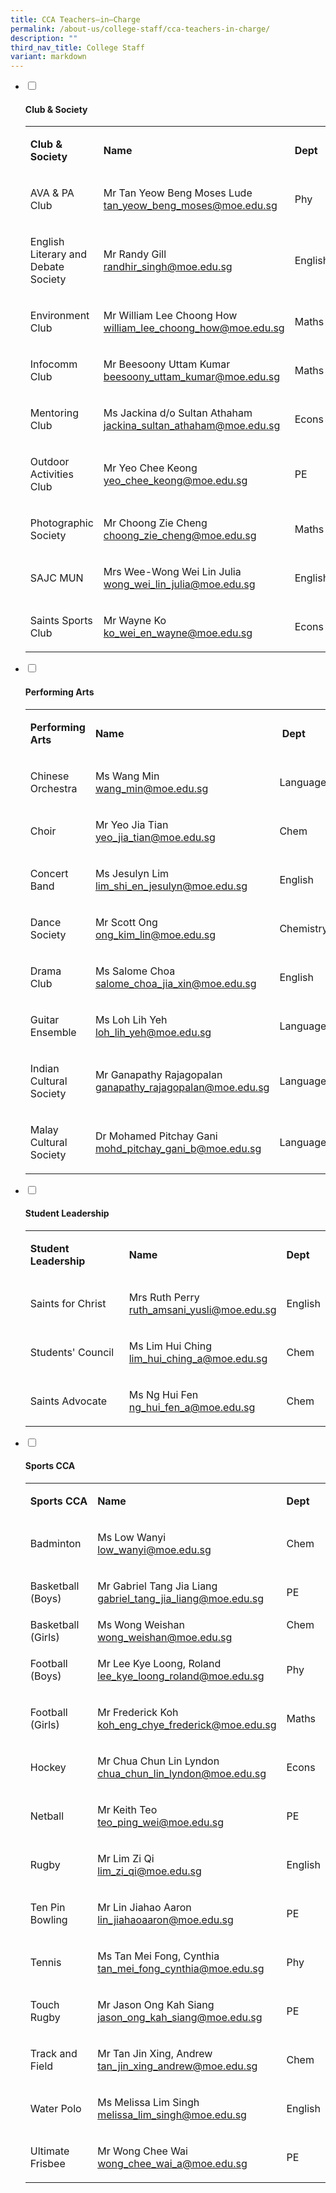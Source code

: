 ```yaml
---
title: CCA Teachers–in–Charge
permalink: /about-us/college-staff/cca-teachers-in-charge/
description: ""
third_nav_title: College Staff
variant: markdown
---
```

<ul class="jekyllcodex_accordion">
	<li><input id="accordion1" type="checkbox"> <label for="accordion1"><h4>Club &amp; Society</h4></label>
<div>
<table>
<tbody>
<tr>
<td>
<p><strong>Club &amp; Society</strong></p>
</td>
<td>
<p><strong>Name</strong></p>
</td>
<td>
<p><strong>Dept</strong></p>
</td>
</tr>
<tr>
<td>
<p>AVA &amp; PA Club</p>
</td>
<td>
<p>Mr Tan Yeow Beng Moses Lude<br><a href="mailto:tan_yeow_beng_moses@moe.edu.sg">tan_yeow_beng_moses@moe.edu.sg</a></p>
</td>
<td>
<p>Phy</p>
</td>
</tr>
<tr>
<td>
<p>English Literary and Debate Society</p>
</td>
<td>
<p>Mr Randy Gill<br><a href="mailto:randhir_singh@moe.edu.sg">randhir_singh@moe.edu.sg</a></p>
</td>
<td>
<p>English</p>
</td>
</tr>
<tr>
<td>
<p>Environment Club</p>
</td>
<td>
<p>Mr William Lee Choong How<br><a href="mailto:william_lee_choong_how@moe.edu.sg">william_lee_choong_how@moe.edu.sg</a></p>
</td>
<td>
<p>Maths</p>
</td>
</tr>

<tr>
<td>
<p>Infocomm Club</p>
</td>
<td>
<p>Mr Beesoony Uttam Kumar<br><a href="mailto:beesoony_uttam_kumar@moe.edu.sg">beesoony_uttam_kumar@moe.edu.sg</a></p>
</td>
<td>
<p>Maths</p>
</td>
</tr>
<tr>
<td>
<p>Mentoring Club</p>
</td>
<td>
<p>Ms Jackina d/o Sultan Athaham<br><a href="mailto:jackina_sultan_athaham@moe.edu.sg" target="">jackina_sultan_athaham@moe.edu.sg</a></p>
</td>
<td>
<p>Econs</p>
</td>
</tr>
<tr>
<td>
<p>Outdoor Activities Club</p>
</td>
<td>
<p>Mr Yeo Chee Keong<br><a href="mailto:yeo_chee_keong@moe.edu.sg">yeo_chee_keong@moe.edu.sg</a></p>
</td>
<td>
<p>PE</p>
</td>
</tr>
<tr>
<td>
<p>Photographic Society</p>
</td>
<td>
<p>Mr Choong Zie Cheng<br><a href="mailto:choong_zie_cheng@moe.edu.sg">choong_zie_cheng@moe.edu.sg</a></p>
</td>
<td>
<p>Maths</p>
</td>
</tr>
<tr>
<td>
<p>SAJC MUN</p>
</td>
<td>
<p>	
Mrs Wee-Wong Wei Lin Julia<br><a href="mailto:wong_wei_lin_julia@moe.edu.sg">wong_wei_lin_julia@moe.edu.sg</a></p>
</td>
<td>
<p>English</p>
</td>
</tr>
<tr>
<td>
<p>Saints Sports Club</p>
</td>
<td>
<p>Mr Wayne Ko<br><a href="mailto:ko_wei_en_wayne@moe.edu.sg">ko_wei_en_wayne@moe.edu.sg</a></p>
</td>
<td>
<p>Econs</p>
</td>
</tr>
</tbody>
</table>
</div>
</li>
	<li><input id="accordion2" type="checkbox"> <label for="accordion2"><h4>Performing Arts</h4></label>
<div>
<table>
<tbody>
<tr>
<td>
<p><strong>Performing Arts</strong></p>
</td>
<td>
<p><strong>Name</strong></p>
</td>
<td>
<p><strong>&nbsp;Dept</strong></p>
</td>
</tr>
<tr>
<td>
<p>Chinese Orchestra</p>
</td>
<td>
<p>Ms Wang Min<br><a href="mailto:wang_min@moe.edu.sg" target="">wang_min@moe.edu.sg</a></p>
</td>
<td>
<p>Language</p>
</td>
</tr>
<tr>
<td>
<p>Choir</p>
</td>
<td>
<p>Mr Yeo Jia Tian<br><a href="mailto:yeo_jia_tian@moe.edu.sg">yeo_jia_tian@moe.edu.sg</a></p>
</td>
<td>
<p>Chem</p>
</td>
</tr>
<tr>
<td>
<p>Concert Band</p>
</td>
<td>
<p>Ms Jesulyn Lim<br><a href="mailto:lim_shi_en_jesulyn@moe.edu.sg">lim_shi_en_jesulyn@moe.edu.sg</a></p>
</td>
<td>
<p>English</p>
</td>
</tr>
<tr>
<td>
<p>Dance Society</p>
</td>
<td>
<p>	
Mr Scott Ong<br><a href="mailto:ong_kim_lin@moe.edu.sg">ong_kim_lin@moe.edu.sg</a></p>
</td>
<td>
<p>Chemistry</p>
</td>
</tr>
<tr>
<td>
<p>Drama Club</p>
</td>
<td>
<p>Ms Salome Choa<br><a href="mailto:salome_choa_jia_xin@moe.edu.sg">salome_choa_jia_xin@moe.edu.sg</a></p>
</td>
<td>
<p>English</p>
</td>
</tr>
<tr>
<td>
<p>Guitar Ensemble</p>
</td>
<td>
<p>Ms Loh Lih Yeh<br><a href="mailto:loh_lih_yeh@moe.edu.sg">loh_lih_yeh@moe.edu.sg</a></p>
</td>
<td>
<p>Language</p>
</td>
</tr>
<tr>
<td>
<p>Indian Cultural Society</p>
</td>
<td>
<p>Mr Ganapathy Rajagopalan<br><a href="mailto:ganapathy_rajagopalan@moe.edu.sg">ganapathy_rajagopalan@moe.edu.sg</a></p>
</td>
<td>
<p>Language</p>
</td>
</tr>
<tr>
<td>
<p>Malay Cultural Society</p>
</td>
<td>
<p>	
Dr Mohamed Pitchay Gani<br><a href="mailto:mohd_pitchay_gani_b@moe.edu.sg">mohd_pitchay_gani_b@moe.edu.sg</a></p>
</td>
<td>
<p>Language</p>
</td>
</tr>
</tbody>
</table>
</div>
</li>
	<li><input id="accordion3" type="checkbox"> <label for="accordion3"><h4>Student Leadership</h4></label>
<div>
<table>
<tbody>
<tr>
<td>
	<p><strong>Student Leadership</strong></p>
</td>
<td>
<p><strong>Name</strong></p>
</td>
<td>
<p><strong>Dept</strong></p>
</td>
</tr>
<tr>
<td>
<p>Saints for Christ</p>
</td>
<td>
<p>Mrs Ruth Perry<br><a href="mailto:ruth_amsani_yusli@moe.edu.sg">ruth_amsani_yusli@moe.edu.sg</a></p>
</td>
<td>
<p>English</p>
</td>
</tr>
<tr>
<td>
<p>Students' Council</p>
</td>
<td>
<p>Ms Lim Hui Ching<br><a href="mailto:lim_hui_ching_a@moe.edu.sg">lim_hui_ching_a@moe.edu.sg</a></p>
</td>
<td>
<p>Chem</p>
</td>
</tr>
<tr>
<td>
<p>Saints Advocate</p>
</td>
<td>
<p>Ms Ng Hui Fen<br><a href="mailto:ng_hui_fen_a@moe.edu.sg">ng_hui_fen_a@moe.edu.sg</a></p>
</td>
<td>
<p>Chem</p>
</td>
</tr>
</tbody>
</table>
</div>
</li>
	<li><input id="accordion4" type="checkbox"> <label for="accordion4"><h4>Sports CCA</h4></label>
<div>
<table>
<tbody>
<tr>
<td>
<p><strong>Sports CCA</strong></p>
</td>
<td>
<p><strong>Name</strong></p>
</td>
<td>
<p><strong>Dept</strong></p>
</td>
</tr>
<tr>
<td>
<p>Badminton</p>
</td>
<td>
<p>Ms Low Wanyi<br><a href="mailto:low_wanyi@moe.edu.sg" target="">low_wanyi@moe.edu.sg</a></p>
</td>
<td>
<p>Chem</p>
</td>
</tr>
<tr>
<td>
<p>Basketball (Boys)</p>
</td>
<td>
<p>Mr Gabriel Tang Jia Liang<br><a href="mailto:gabriel_tang_jia_liang@moe.edu.sg" target="">gabriel_tang_jia_liang@moe.edu.sg</a></p>
</td>
<td>
<p>PE</p>
</td>
</tr>
<tr>
<td>Basketball (Girls)</td>
<td>Ms Wong Weishan<br><a href="mailto:wong_weishan@moe.edu.sg">wong_weishan@moe.edu.sg</a></td>
<td>Chem<br><br></td>
</tr>

<tr>
<td>
<p>Football (Boys)</p>
</td>
<td>
<p>Mr Lee Kye Loong, Roland<br><a href="mailto:lee_kye_loong_roland@moe.edu.sg">lee_kye_loong_roland@moe.edu.sg</a></p>
</td>
<td>
<p>Phy</p>
</td>
</tr>
<tr>
<td>
<p>Football (Girls)</p>
</td>
<td>
<p>Mr Frederick Koh<br><a href="mailto:koh_eng_chye_frederick@moe.edu.sg">koh_eng_chye_frederick@moe.edu.sg</a></p>
</td>
<td>
<p>Maths</p>
</td>
</tr>
<tr>
<td>
<p>Hockey</p>
</td>
<td>
<p>Mr Chua Chun Lin Lyndon<br><a href="mailto:chua_chun_lin_lyndon@moe.edu.sg">chua_chun_lin_lyndon@moe.edu.sg</a></p>
</td>
<td>
<p>Econs</p>
</td>
</tr>
<tr>
<td>
<p>Netball</p>
</td>
<td>
<p>Mr Keith Teo<br><a href="mailto:teo_ping_wei@moe.edu.sg">teo_ping_wei@moe.edu.sg</a></p>
</td>
<td>
<p>PE</p>
</td>
</tr>
<tr>
<td>
<p>Rugby</p>
</td>
<td>
<p>Mr Lim Zi Qi<br><a href="mailto:lim_zi_qi@moe.edu.sg">lim_zi_qi@moe.edu.sg</a></p>
</td>
<td>
<p>English</p>
</td>
</tr>
<tr>
<td>
<p>Ten Pin Bowling</p>
</td>
<td>
<p>Mr Lin Jiahao Aaron<br><a href="mailto:lin_jiahaoaaron@moe.edu.sg">lin_jiahaoaaron@moe.edu.sg</a></p>
</td>
<td>
<p>PE</p>
</td>
</tr>
<tr>
<td>
<p>Tennis</p>
</td>
<td>
<p>Ms Tan Mei Fong, Cynthia<br><a href="mailto:tan_mei_fong_cynthia@moe.edu.sg">tan_mei_fong_cynthia@moe.edu.sg</a></p>
</td>
<td>
<p>Phy</p>
</td>
</tr>
<tr>
<td>
<p>Touch Rugby</p>
</td>
<td>
<p>Mr Jason Ong Kah Siang<br><a href="mailto:jason_ong_kah_siang@moe.edu.sg">jason_ong_kah_siang@moe.edu.sg</a></p>
</td>
<td>
<p>PE</p>
</td>
</tr>
<tr>
<td>
<p>Track and Field</p>
</td>
<td>
<p>Mr Tan Jin Xing, Andrew<br><a href="mailto:tan_jin_xing_andrew@moe.edu.sg">tan_jin_xing_andrew@moe.edu.sg</a></p>
</td>
<td>
<p>Chem</p>
</td>
</tr>
<tr>
<td>
<p>Water Polo</p>
</td>
<td>
<p>Ms Melissa Lim Singh<br><a href="mailto:melissa_lim_singh@moe.edu.sg" target="">melissa_lim_singh@moe.edu.sg</a></p>
</td>
<td>
<p>English</p>
</td>
</tr>
<tr>
<td>
<p>Ultimate Frisbee</p>
</td>
<td>
<p>Mr Wong Chee Wai<br><a href="mailto:wong_chee_wai_a@moe.edu.sg">wong_chee_wai_a@moe.edu.sg</a></p>
</td>
<td>
<p>PE</p>
</td>
</tr>
</tbody>
</table>
</div>
</li>
</ul>
